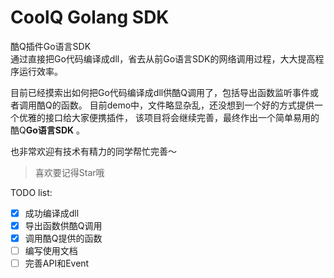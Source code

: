 # CoolQ Golang SDK
酷Q插件Go语言SDK  
通过直接把Go代码编译成dll，省去从前Go语言SDK的网络调用过程，大大提高程序运行效率。

目前已经摸索出如何把Go代码编译成dll供酷Q调用了，包括导出函数监听事件或者调用酷Q的函数。
目前demo中，文件略显杂乱，还没想到一个好的方式提供一个优雅的接口给大家便携插件，
该项目将会继续完善，最终作出一个简单易用的酷Q**Go语言SDK** 。

也非常欢迎有技术有精力的同学帮忙完善～

> 喜欢要记得Star哦

TODO list:
- [x] 成功编译成dll
- [x] 导出函数供酷Q调用
- [x] 调用酷Q提供的函数
- [ ] 编写使用文档
- [ ] 完善API和Event
